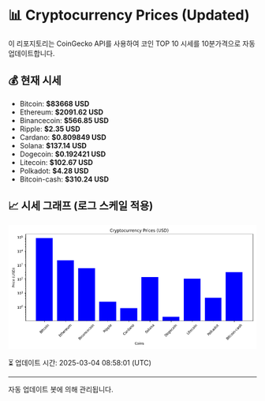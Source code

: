 
# 📊 Cryptocurrency Prices (Updated)

이 리포지토리는 CoinGecko API를 사용하여 코인 TOP 10 시세를 10분가격으로 자동 업데이트합니다.

## 💰 현재 시세
- Bitcoin: **$83668 USD**
- Ethereum: **$2091.62 USD**
- Binancecoin: **$566.85 USD**
- Ripple: **$2.35 USD**
- Cardano: **$0.809849 USD**
- Solana: **$137.14 USD**
- Dogecoin: **$0.192421 USD**
- Litecoin: **$102.67 USD**
- Polkadot: **$4.28 USD**
- Bitcoin-cash: **$310.24 USD**

## 📈 시세 그래프 (로그 스케일 적용)
![Crypto Prices](crypto_prices.png)

⏳ 업데이트 시간: 2025-03-04 08:58:01 (UTC)

---
자동 업데이트 봇에 의해 관리됩니다.
